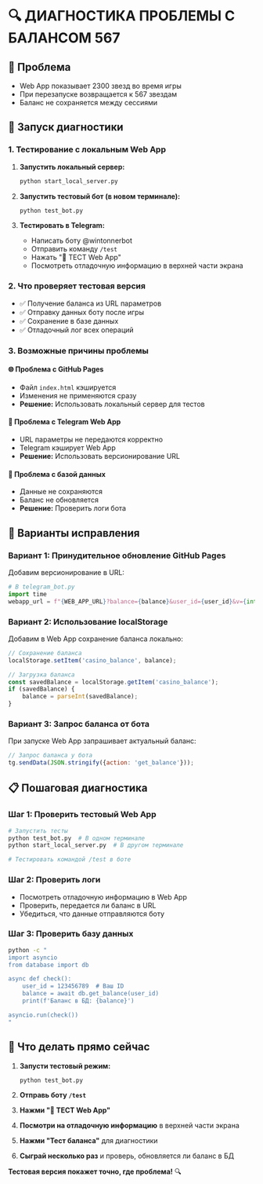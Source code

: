 # 🔍 ДИАГНОСТИКА ПРОБЛЕМЫ С БАЛАНСОМ 567

## 🚨 Проблема
- Web App показывает 2300 звезд во время игры
- При перезапуске возвращается к 567 звездам
- Баланс не сохраняется между сессиями

## 🧪 Запуск диагностики

### 1. **Тестирование с локальным Web App**

1. **Запустить локальный сервер:**
   ```bash
   python start_local_server.py
   ```

2. **Запустить тестовый бот (в новом терминале):**
   ```bash
   python test_bot.py
   ```

3. **Тестировать в Telegram:**
   - Написать боту @wintonnerbot
   - Отправить команду `/test`
   - Нажать "🧪 ТЕСТ Web App"
   - Посмотреть отладочную информацию в верхней части экрана

### 2. **Что проверяет тестовая версия**

- ✅ Получение баланса из URL параметров
- ✅ Отправку данных боту после игры
- ✅ Сохранение в базе данных
- ✅ Отладочный лог всех операций

### 3. **Возможные причины проблемы**

#### 🌐 **Проблема с GitHub Pages**
- Файл `index.html` кэшируется
- Изменения не применяются сразу
- **Решение:** Использовать локальный сервер для тестов

#### 📱 **Проблема с Telegram Web App**
- URL параметры не передаются корректно
- Telegram кэширует Web App
- **Решение:** Использовать версионирование URL

#### 💾 **Проблема с базой данных**
- Данные не сохраняются
- Баланс не обновляется
- **Решение:** Проверить логи бота

## 🔧 Варианты исправления

### **Вариант 1: Принудительное обновление GitHub Pages**

Добавим версионирование в URL:

```python
# В telegram_bot.py
import time
webapp_url = f"{WEB_APP_URL}?balance={balance}&user_id={user_id}&v={int(time.time())}"
```

### **Вариант 2: Использование localStorage**

Добавим в Web App сохранение баланса локально:

```javascript
// Сохранение баланса
localStorage.setItem('casino_balance', balance);

// Загрузка баланса
const savedBalance = localStorage.getItem('casino_balance');
if (savedBalance) {
    balance = parseInt(savedBalance);
}
```

### **Вариант 3: Запрос баланса от бота**

При запуске Web App запрашивает актуальный баланс:

```javascript
// Запрос баланса у бота
tg.sendData(JSON.stringify({action: 'get_balance'}));
```

## 📋 Пошаговая диагностика

### **Шаг 1: Проверить тестовый Web App**
```bash
# Запустить тесты
python test_bot.py  # В одном терминале
python start_local_server.py  # В другом терминале

# Тестировать командой /test в боте
```

### **Шаг 2: Проверить логи**
- Посмотреть отладочную информацию в Web App
- Проверить, передается ли баланс в URL
- Убедиться, что данные отправляются боту

### **Шаг 3: Проверить базу данных**
```bash
python -c "
import asyncio
from database import db

async def check():
    user_id = 123456789  # Ваш ID
    balance = await db.get_balance(user_id)
    print(f'Баланс в БД: {balance}')

asyncio.run(check())
"
```

## 🎯 Что делать прямо сейчас

1. **Запусти тестовый режим:**
   ```bash
   python test_bot.py
   ```

2. **Отправь боту `/test`**

3. **Нажми "🧪 ТЕСТ Web App"**

4. **Посмотри на отладочную информацию** в верхней части экрана

5. **Нажми "Тест баланса"** для диагностики

6. **Сыграй несколько раз** и проверь, обновляется ли баланс в БД

**Тестовая версия покажет точно, где проблема!** 🔍